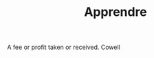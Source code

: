 ---
title: Apprendre
letter: A
permalink: "/definitions/bld-apprendre.html"
body: A fee or profit taken or received. Cowell
published_at: '2018-07-07'
source: Black's Law Dictionary 2nd Ed (1910)
layout: post
---